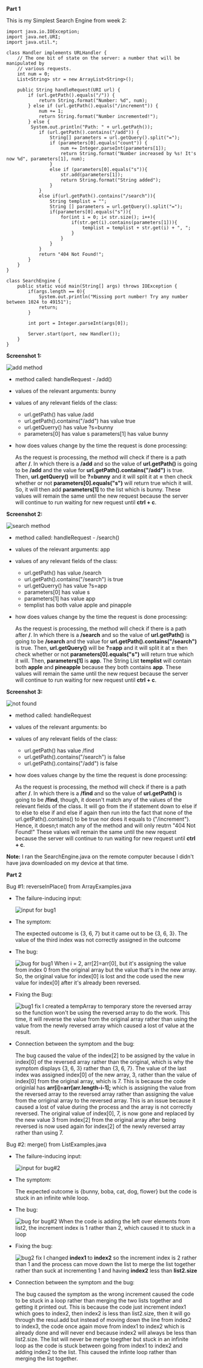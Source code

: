 **Part 1**

This is my Simplest Search Engine from week 2:

    import java.io.IOException;
    import java.net.URI;
    import java.util.*;

    class Handler implements URLHandler {
        // The one bit of state on the server: a number that will be manipulated by
        // various requests.
        int num = 0;
        List<String> str = new ArrayList<String>();

        public String handleRequest(URI url) {
            if (url.getPath().equals("/")) {
                return String.format("Number: %d", num);
            } else if (url.getPath().equals("/increment")) {
                num += 1;
                return String.format("Number incremented!");
            } else {
             System.out.println("Path: " + url.getPath());
                if (url.getPath().contains("/add")) {
                    String[] parameters = url.getQuery().split("=");
                    if (parameters[0].equals("count")) {
                        num += Integer.parseInt(parameters[1]);
                        return String.format("Number increased by %s! It's now %d", parameters[1], num);
                    }
                    else if (parameters[0].equals("s")){
                        str.add(parameters[1]);
                        return String.format("String added");
                    }
                }
                else if(url.getPath().contains("/search")){
                    String templist = "";
                    String [] parameters = url.getQuery().split("=");
                    if(parameters[0].equals("s")){
                        for(int i = 0; i< str.size(); i++){
                            if(str.get(i).contains(parameters[1])){
                                templist = templist + str.get(i) + ", ";
                            }
                        }
                    }
                }
                return "404 Not Found!";
            }
        }
    }

    class SearchEngine {
        public static void main(String[] args) throws IOException {
            if(args.length == 0){
                System.out.println("Missing port number! Try any number between 1024 to 49151");
                return;
            }

            int port = Integer.parseInt(args[0]);

            Server.start(port, new Handler());
        }
    }

**Screenshot 1:** 

![add method](part1add.png)
    
- method called: handleRequest - /add()

- values of the relevant arguments: bunny

- values of any relevant fields of the class: 

    - url.getPath() has value /add
    - url.getPath().contains("/add") has value true 
    - url.getQuerry() has value ?s=bunny
    - parameters[0] has value s
        parameters[1] has value bunny 

- how does values change by the time the request is done processing: 

    As the request is processing, the method will check if there is a path after **/**. In which there is a **/add** and so the value of **url.getPath()** is going to be **/add** and the value for **url.getPath().contains("/add")** is true. Then, **url.getQuery()** will be **?=bunny** and it will split it at **=** then check whether or not **parameters[0].equals("s")** will return true which it will. So, it will then add **parameters[1]** to the list which is bunny. These values will remain the same until the new request because the server will continue to run waiting for new request until **ctrl + c**.

**Screenshot 2:** 

![search method](part1search.png)
    
- method called: handleRequest - /search()

- values of the relevant arguments: app

- values of any relevant fields of the class: 

    - url.getPath() has value /search
    - url.getPath().contains("/search") is true 
    - url.getQuerry() has value ?s=app
    - parameters[0] has value s
    - parameters[1] has value app 
    - templist has both value apple and pinapple 

- how does values change by the time the request is done processing: 

    As the request is processing, the method will check if there is a path after **/**. In which there is a **/search** and so the value of **url.getPath()** is going to be **/search** and the value for **url.getPath().contains("/search")** is true. Then, **url.getQuery()** will be **?=app** and it will split it at **=** then check whether or not **parameters[0].equals("s")** will return true which it will. Then, **parameters[1]** is **app**. The String List **templist** will contain both **apple** and **pineapple** because they both contains **app**. These values will remain the same until the new request because the server will continue to run waiting for new request until **ctrl + c**.

**Screenshot 3:** 

![not found](part1notfound.png)
    
- method called: handleRequest

- values of the relevant arguments: bo

- values of any relevant fields of the class: 

    - url.getPath() has value /find
    - url.getPath().contains("/search") is false
    - url.getPath().contains("/add") is false 

- how does values change by the time the request is done processing: 

    As the request is processing, the method will check if there is a path after **/**. In which there is a **/find** and so the value of **url.getPath()** is going to be **/find**, though, it doesn't match any of the values of the relevant fields of the class. It will go from the if statement down to else if to else to else if and else if again then run into the fact that none of the url.getPath().contains() to be true nor does it equals to ("/increment"). Hence, it doesn;t match any of the method and will only reutrn "404 Not Found!" These values will remain the same until the new request because the server will continue to run waiting for new request until **ctrl + c**.

**Note:** I ran the SearchEngine.java on the remote computer because I didn't have java downloaded on my device at that time. 

**Part 2**

Bug #1: reverseInPlace() from ArrayExamples.java
    
- The failure-inducing input: 

    ![input for bug1](bug%231input.png)

- The symptom: 
    
    The expected outcome is {3, 6, 7} but it came out to be {3, 6, 3}. The value of the third index was not correctly assigned in the outcome

- The bug:

    ![bug for bug1](bug%231bug.png)
    When i = 2, arr[2]=arr[0], but it's assigning the value from index 0 from the original array but the value that's in the new array. So, the original value for index[0] is lost and the code used the new value for index[0] after it's already been reversed.

- Fixing the Bug: 

    ![bug1 fix](bug1fix.png)
    I created a tempArray to temporary store the reversed array so the function won't be using the reversed array to do the work. This time, it will reverse the value from the original array rather than using the value from the newly reversed array which caused a lost of value at the result. 

- Connection between the symptom and the bug:

    The bug caused the value of the index[2] to be assigned by the value in index[0] of the reversed array rather than the original, which is why the symptom displays {3, 6, 3} rather than {3, 6, 7}. The value of the last index was assigned index[0] of the new array, 3, rather than the value of index[0] from the original array, which is 7. This is because the code originlal has **arr[i]=arr[arr.length-i-1];** which is assigning the value from the reversed array to the reversed array rather than assigning the value from the orriginal array to the reversed array. This is an issue because it caused a lost of value during the process and the array is not correctly reversed. The original value of index[0], 7, is now gone and replaced by the new value 3 from index[2] from the original array after being reversed is now used again for index[2] of the newly reversed array rather than using 7.

Bug #2: merge() from ListExamples.java
- The failure-inducing input:

    ![input for bug#2](bug%232input.PNG)

- The symptom:

    The expected outcome is {bunny, boba, cat, dog, flower} but the code is stuck in an infinite while loop. 

- The bug:

    ![bug for bug#2](bug2bug.png)
    When the code is adding the left over elements from list2, the increment index is 1 rather than 2, which caused it to stuck in a loop 

- Fixing the bug: 

    ![bug2 fix](bug2fix.PNG)
    I changed **index1** to **index2** so the increment index is 2 rather than 1 and the process can move down the list to merge the list together rather than suck at incrementing 1 and having **index2** less than **list2.size**

- Connection between the symptom and the bug: 

     The bug caused the symptom as the wrong increment caused the code to be stuck in a loop rather than merging the two lists together and getting it printed out. This is because the code just increment index1 which goes to index2, then index2 is less than list2.size, then it will go through the resul.add but instead of moving down the line from index2 to index3, the code once again move from index1 to index2 which is already done and will never end because index2 will always be less than list2.size. The list will never be merge toegther but stuck in an infinite loop as the code is stuck between going from index1 to index2 and adding index2 to the list. This caused the infinte loop rather than merging the list together. 
